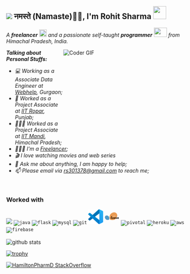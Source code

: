 

## <img src="https://emojis.slackmojis.com/emojis/images/1531849430/4246/blob-sunglasses.gif?1531849430" width="30"/> नमस्ते (Namaste)🙏🏻, I'm Rohit Sharma <img src="https://raw.githubusercontent.com/TheDudeThatCode/TheDudeThatCode/master/Assets/Hi.gif" width=35 height=35>

<p>
  <em>
    A <b>freelancer</b> <img src="https://raw.githubusercontent.com/TheDudeThatCode/TheDudeThatCode/master/Assets/Medal.gif" width=20 height=20> and a passionate self-taught <b>programmer</b> <img src="https://raw.githubusercontent.com/TheDudeThatCode/TheDudeThatCode/master/Assets/Developer.gif" width=35 height=25> from Himachal Pradesh, India.
  </em>
 </p>

<img align="right" alt="Coder GIF" height=250 width=350 src="https://camo.githubusercontent.com/992babdffd8c74a1502de375fbdf7e4d54773242/68747470733a2f2f6d656469612e67697068792e636f6d2f6d656469612f53576f536b4e36447854737a71494b4571762f67697068792e676966" />

<em>
  
**Talking about Personal Stuffs:**
  
- 💻 Working as a Associate Data Engineer at [Webhelp](https://webhelp.com/), Gurgaon;
- 👨 Worked as a Project Associate at [IIT Ropar](https://www.iitrpr.ac.in/), Punjab;
- 👨🏽‍💻 Worked as a Project Associate at [IIT Mandi](https://www.iitmandi.ac.in/), Himachal Pradesh;
- 👨🏽‍💻 I’m a [Freelancer](https://www.upwork.com/freelancers/~010fc864b64788a284?viewMode=1);
- 🎬 I love watching movies and web series <img src="https://www.pngfind.com/pngs/m/173-1737725_captain-americas-shield-hd-png-download.png" width=15 height=15>
- 💬 Ask me about anything, I am happy to help;
- 📫 Please email via rs301378@gmail.com to reach me;
<br/> 
</em>

### Worked with 

<code><img height="40" src="https://www.vectorlogo.zone/logos/python/python-ar21.svg"></code>
<code><img height="40" src="https://www.vectorlogo.zone/logos/java/java-horizontal.svg" title="java"></code>
<code><img height="40" src="https://www.vectorlogo.zone/logos/pocoo_flask/pocoo_flask-icon.svg" title="flask"></code>
<code><img height="40" src="https://www.vectorlogo.zone/logos/mysql/mysql-horizontal.svg" title="mysql"></code>
<code><img height="40" src="https://www.vectorlogo.zone/logos/git-scm/git-scm-icon.svg" title="git"></code>
<code><img height="40" src="https://raw.githubusercontent.com/github/explore/80688e429a7d4ef2fca1e82350fe8e3517d3494d/topics/visual-studio-code/visual-studio-code.png" title="vscode"></code>
<code><img height="40" src="https://raw.githubusercontent.com/github/explore/80688e429a7d4ef2fca1e82350fe8e3517d3494d/topics/scikit-learn/scikit-learn.png" title="sklearn"></code>
<code><img height="40" src="https://sites.google.com/a/pivotal.io/pivotal-logo/_/rsrc/1488788131829/home/Pivotal_WhiteOnTeal_RGB.png" title="pivotal"></code>
<code><img height="40" src="https://www.vectorlogo.zone/logos/heroku/heroku-ar21.svg" title="heroku"></code>
<code><img height="40" src="https://a0.awsstatic.com/main/images/logos/aws_logo_smile_1200x630.png" title="aws"></code>
<code><img height="40" src="https://www.vectorlogo.zone/logos/firebase/firebase-ar21.svg" title="firebase"></code>

<img align="center" src="https://github-readme-stats.vercel.app/api?username=rs301378&show_icons=true&include_all_commits=true&theme=blue-white&count_private=true" alt="github stats">
 
[![trophy](https://github-profile-trophy.vercel.app/?username=rs301378&theme=gruvbox)](https://github.com/ryo-ma/github-profile-trophy) <br>

[![HamiltonPharmD StackOverflow](https://stackoverflow-badge.herokuapp.com/api/StackOverflowBadge/14122375)](https://stackoverflow.com//users/10912528/rohit-sharma)


